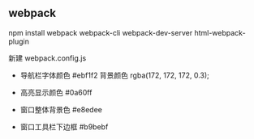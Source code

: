 ## webpack

npm install webpack webpack-cli webpack-dev-server html-webpack-plugin

新建 webpack.config.js


- 导航栏字体颜色 #ebf1f2 背景颜色 rgba(172, 172, 172, 0.3);

- 高亮显示颜色 #0a60ff

- 窗口整体背景色 #e8edee

- 窗口工具栏下边框 #b9bebf